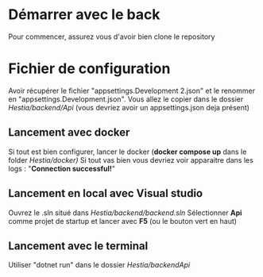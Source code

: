 # Démarrer avec le back

Pour commencer, assurez vous d'avoir bien clone le repository

# Fichier de configuration

Avoir récupérer le fichier "appsettings.Development 2.json" et le renommer en "appsettings.Development.json". Vous allez le copier dans le dossier *Hestia/backend/Api* (vous devriez avoir un appsettings.json deja présent)

## Lancement avec docker

Si tout est bien configurer, lancer le docker (**docker compose up** dans le folder *Hestia/docker)*
Si tout vas bien vous devriez voir apparaitre dans les logs : "**Connection successful!**"

## Lancement en local avec Visual studio

Ouvrez le .sln situé dans *Hestia/backend/backend.sln*
Sélectionner **Api** comme projet de startup et lancer avec **F5** (ou le bouton vert en haut)
 
## Lancement avec le terminal

Utiliser "dotnet run" dans le dossier *Hestia/backendApi*

